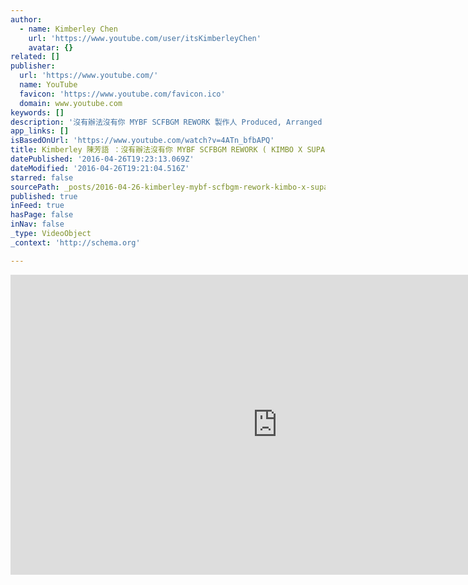 ```yaml
---
author:
  - name: Kimberley Chen
    url: 'https://www.youtube.com/user/itsKimberleyChen'
    avatar: {}
related: []
publisher:
  url: 'https://www.youtube.com/'
  name: YouTube
  favicon: 'https://www.youtube.com/favicon.ico'
  domain: www.youtube.com
keywords: []
description: '沒有辦法沒有你 MYBF SCFBGM REWORK 製作人 Produced, Arranged and Mixed by ：梁永泰 （terrytyelee）／ 語竑龍 （Red Dragon） Check out the original version here: http://kkbox.fm/Fs0azg For more on Kimbo: http://www.facebook.com/heyitskimberley Instagram: @kimble_ http://www.instagram.com/kimble_ http://www.weibo.com/kimberleychen For more on SupaCalaFuturistic http://www.facebook,com/scf9000 http://www.scfbgm.com http://www.facebook.com/APE.KAO https://www.facebook.com/007JamesMusic Get #kimbonomics today!!!!'
app_links: []
isBasedOnUrl: 'https://www.youtube.com/watch?v=4ATn_bfbAPQ'
title: Kimberley 陳芳語 ：沒有辦法沒有你 MYBF SCFBGM REWORK ( KIMBO X SUPACALAFUTURISTIC)
datePublished: '2016-04-26T19:23:13.069Z'
dateModified: '2016-04-26T19:21:04.516Z'
starred: false
sourcePath: _posts/2016-04-26-kimberley-mybf-scfbgm-rework-kimbo-x-supacala.md
published: true
inFeed: true
hasPage: false
inNav: false
_type: VideoObject
_context: 'http://schema.org'

---
```

<iframe src="https://cdn.embedly.com/widgets/media.html?src=https%3A%2F%2Fwww.youtube.com%2Fembed%2F4ATn_bfbAPQ%3Ffeature%3Doembed&amp;url=https%3A%2F%2Fwww.youtube.com%2Fwatch%3Fv%3D4ATn_bfbAPQ&amp;image=https%3A%2F%2Fi.ytimg.com%2Fvi%2F4ATn_bfbAPQ%2Fhqdefault.jpg&amp;key=b7d04c9b404c499eba89ee7072e1c4f7&amp;type=text%2Fhtml&amp;schema=youtube" width="854" height="480" scrolling="no" frameborder="0" allowfullscreen="" style=""></iframe>